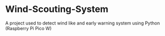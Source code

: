# Wind-Scouting-System
A project used to detect wind like and early warning system using Python (Raspberry Pi Pico W)
